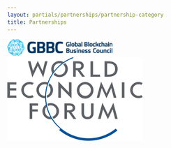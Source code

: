 ```yaml
---
layout: partials/partnerships/partnership-category
title: Partnerships
---
```


![alt text](/assets/img/partnerships/partnerships/gbbc.png)
![alt text](/assets/img/partnerships/partnerships/economic.svg)
